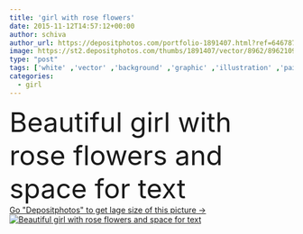 ```yaml
---
title: 'girl with rose flowers'
date: 2015-11-12T14:57:12+00:00
author: schiva
author_url: https://depositphotos.com/portfolio-1891407.html?ref=64678756
image: https://st2.depositphotos.com/thumbs/1891407/vector/8962/89621096/api_thumb_450.jpg?forcejpeg=true
type: "post"
tags: ['white' ,'vector' ,'background' ,'graphic' ,'illustration' ,'painting' ,'isolated' ,'bow' ,'celebration' ,'decoration' ,'happy' ,'art' ,'girl' ,'female' ,'young' ,'people' ,'cheerful' ,'nature' ,'plant' ,'cute' ,'caucasian' ,'smile' ,'hair' ,'blossom' ,'flower' ,'flowers' ,'grow' ,'child' ,'silhouette' ,'card' ,'retro' ,'vintage' ,'childhood' ,'banner' ,'romantic' ,'dream' ,'woman' ,'wallpaper' ,'drawing' ,'template' ,'invitation' ,'congratulation' ,'unique' ,'dress' ,'rose' ,'poster' ,'Gardener' ,'redhead' ,'gardner' ]
categories: 
  - girl
---
```

<div aling="center">
            <font size="60"> Beautiful girl with rose flowers and space for text</font>   
</div>
<div>
    <a href='https://st2.depositphotos.com/thumbs/1891407/vector/8962/89621096/api_thumb_450.jpg?forcejpeg=true?ref=64678756' target=_blank > Go "Depositphotos" to get lage size of this picture ->
        <img href='https://st2.depositphotos.com/thumbs/1891407/vector/8962/89621096/api_thumb_450.jpg?forcejpeg=true?ref=64678756' src='https://st2.depositphotos.com/1891407/8962/v/950/depositphotos_89621096-stock-illustration-girl-with-rose-flowers.jpg?forcejpeg=true' alt='Beautiful girl with rose flowers and space for text' >
    </a>
</div>
